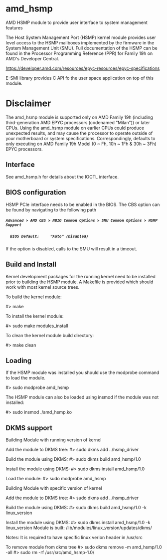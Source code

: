# amd_hsmp
AMD HSMP module to provide user interface to system management features

The Host System Management Port (HSMP) kernel module provides user level
access to the HSMP mailboxes implemented by the firmware in the
System Management Unit (SMU). Full documentation of the HSMP can
be found in the Processor Programming Reference (PPR) for Family
19h on AMD's Developer Central.

https://developer.amd.com/resources/epyc-resources/epyc-specifications

E-SMI library provides C API fo the user space application on top of this
module.


Disclaimer
===========

The amd_hsmp module is supported only on AMD Family 19h (including
third-generation AMD EPYC processors (codenamed "Milan")) or later
CPUs. Using the amd_hsmp module on earlier CPUs could produce unexpected
results, and may cause the processor to operate outside of your motherboard
or system specifications. Correspondingly, defaults to only executing on
AMD Family 19h Model (0 ~ Fh, 10h ~ 1Fh & 30h ~ 3Fh) EPYC processors.


Interface
---------

See amd_hsmp.h for details about the IOCTL interface.


BIOS configuration
------------------

HSMP PCIe interface needs to be enabled in the BIOS. The CBS option can be found
by navigating to the following path

#####  ```Advanced > AMD CBS > NBIO Common Options > SMU Common Options > HSMP Support```
#####  ```	BIOS Default:     “Auto” (Disabled)```

  If the option is disabled, calls to the SMU will result in a timeout.


Build and Install
-----------------

Kernel development packages for the running kernel need to be installed
prior to building the HSMP module. A Makefile is provided which should
work with most kernel source trees.

To build the kernel module:

#> make

To install the kernel module:

#> sudo make modules_install

To clean the kernel module build directory:

#> make clean


Loading
-------

If the HSMP module was installed you should use the modprobe command to
load the module.

#> sudo modprobe amd_hsmp

The HSMP module can also be loaded using insmod if the module was not
installed:

#> sudo insmod ./amd_hsmp.ko


DKMS support
------------

Building Module with running version of kernel

Add the module to DKMS tree:
#> sudo dkms add ../hsmp_driver

Build the module using DKMS:
#> sudo dkms build amd_hsmp/1.0

Install the module using DKMS:
#> sudo dkms install amd_hsmp/1.0

Load the module:
#> sudo modprobe amd_hsmp

Building Module with specific version of kernel

Add the module to DKMS tree:
#> sudo dkms add ../hsmp_driver

Build the module using DKMS:
#> sudo dkms build amd_hsmp/1.0 -k linux_version

Install the module using DKMS:
#> sudo dkms install amd_hsmp/1.0 -k linux_version
Module is built: /lib/modules/linux_version/updates/dkms/

Notes: It is required to have specific linux verion header in /usr/src

To remove module from dkms tree
#> sudo dkms remove -m amd_hsmp/1.0 -all
#> sudo rm -rf /usr/src/amd_hsmp-1.0/
